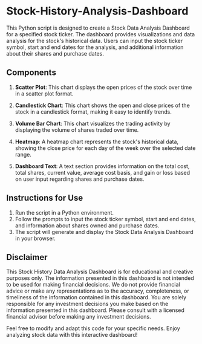 # Stock-History-Analysis-Dashboard
This Python script is designed to create a Stock Data Analysis Dashboard for a specified stock ticker. The dashboard provides visualizations and data analysis for the stock's historical data. Users can input the stock ticker symbol, start and end dates for the analysis, and additional information about their shares and purchase dates.

## Components
1. **Scatter Plot**: This chart displays the open prices of the stock over time in a scatter plot format.

2. **Candlestick Chart**: This chart shows the open and close prices of the stock in a candlestick format, making it easy to identify trends.

3. **Volume Bar Chart**: This chart visualizes the trading activity by displaying the volume of shares traded over time.

4. **Heatmap**: A heatmap chart represents the stock's historical data, showing the close price for each day of the week over the selected date range.

5. **Dashboard Text**: A text section provides information on the total cost, total shares, current value, average cost basis, and gain or loss based on user input regarding shares and purchase dates.

## Instructions for Use
1. Run the script in a Python environment.
2. Follow the prompts to input the stock ticker symbol, start and end dates, and information about shares owned and purchase dates.
3. The script will generate and display the Stock Data Analysis Dashboard in your browser.

## Disclaimer
This Stock History Data Analysis Dashboard is for educational and creative purposes only. The information presented in this dashboard is not intended to be used for making financial decisions. We do not provide financial advice or make any representations as to the accuracy, completeness, or timeliness of the information contained in this dashboard. You are solely responsible for any investment decisions you make based on the information presented in this dashboard. Please consult with a licensed financial advisor before making any investment decisions.

Feel free to modify and adapt this code for your specific needs. Enjoy analyzing stock data with this interactive dashboard!
